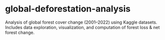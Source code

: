 # global-deforestation-analysis
Analysis of global forest cover change (2001–2022) using Kaggle datasets. Includes data exploration, visualization, and computation of forest loss &amp; net forest change.
